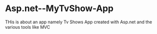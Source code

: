 # Asp.net--MyTvShow-App
THis is about an app namely Tv Shows App created with Asp.net and the various tools like MVC 
